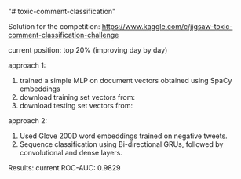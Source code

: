 "# toxic-comment-classification" 

Solution for the competition: https://www.kaggle.com/c/jigsaw-toxic-comment-classification-challenge

current position: top 20% (improving day by day)

approach 1:
1. trained a simple MLP on document vectors obtained using SpaCy embeddings
2. download training set vectors from: 
3. download testing set vectors from:

approach 2:
1. Used Glove 200D word embeddings trained on negative tweets.
2. Sequence classification using Bi-directional GRUs, followed by convolutional and dense layers.


Results:
current ROC-AUC: 0.9829
